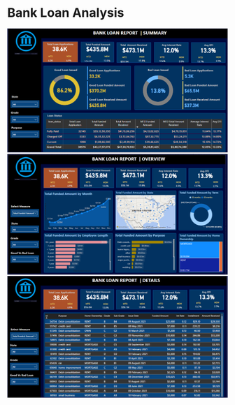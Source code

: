 <h1>Bank Loan Analysis</h1>
<img src="Screenshot1.png">
<img src="Screenshot2.png">
<img src="Screenshot3.png">
